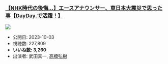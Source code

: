### [【NHK時代の後悔…】エースアナウンサー、東日本大震災で思った事【DayDay.で活躍！】](https://www.youtube.com/watch?v=2n6MNgggHGE)
[![](https://img.youtube.com/vi/2n6MNgggHGE/hqdefault.jpg)](https://www.youtube.com/watch?v=2n6MNgggHGE)
-   公開日: 2023-10-03
-   視聴数: 227,809
-   **いいね数: 3,260**
-   出演者: 武田真一, [高橋弘樹](/rehacq_fan/people/高橋弘樹 "wikilink")
